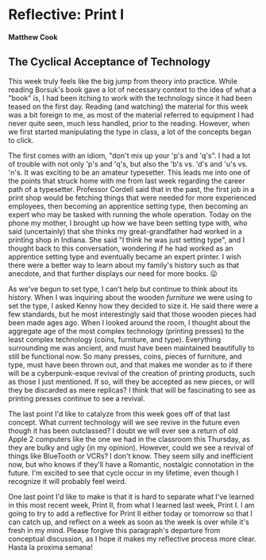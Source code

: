 # Reflective: Print I

#### Matthew Cook

## The Cyclical Acceptance of Technology

This week truly feels like the big jump from theory into practice. While reading Borsuk's book gave a lot of necessary context to the idea of what a "book" is, I had been itching to work with the technology since it had been teased on the first day.  Reading (and watching) the material for this week was a bit foreign to me, as most of the material referred to equipment I had never quite seen, much less handled, prior to the reading. However, when we first started manipulating the type in class, a lot of the concepts began to click.

The first comes with an idiom, "don't mix up your 'p's and 'q's". I had a lot of trouble with not only 'p's and 'q's, but also the 'b's vs. 'd's and 'u's vs. 'n's. It was exciting to be an amateur typesetter. This leads me into one of the points that struck home with me from last week regarding the career path of a typesetter. Professor Cordell said that in the past, the first job in a print shop would be fetching things that were needed for more experienced employees, then becoming an apprentice setting type, then becoming an expert who may be tasked with running the whole operation. Today on the phone my mother, I brought up how we have been setting type with, who said (uncertainly) that she thinks my great-grandfather had worked in a printing shop in Indiana. She said "I think he was just setting type", and I thought back to this conversation, wondering if he had worked as an apprentice setting type and eventually became an expert printer. I wish there were a better way to learn about my family's history such as that anecdote, and that further displays our need for more books. :stuck_out_tongue:

As we've begun to set type, I can't help but continue to think about its history. When I was inquiring about the wooden *furniture* we were using to set the type, I asked Kenny how they decided to size it. He said there were a few standards, but he most interestingly said that those wooden pieces had been made ages ago. When I looked around the room, I thought about the aggregate age of the most complex technology (printing presses) to the least complex technology (coins, furniture, and type). Everything surrounding me was ancient, and must have been maintained beautifully to still be functional now. So many presses, coins, pieces of furniture, and type, must have been thrown out, and that makes me wonder as to if there will be a cyberpunk-esque revival of the creation of printing products, such as those I just mentioned. If so, will they be accepted as new pieces, or will they be discarded as mere replicas? I think that will be fascinating to see as printing presses continue to see a revival.

The last point I'd like to catalyze from this week goes off of that last concept. What current technology will we see revive in the future even though it has been outclassed?  I doubt we will ever see a return of old Apple 2 computers like the one we had in the classroom this Thursday, as they are bulky and ugly (in my opinion). However, could we see a revival of things like BlueTooth or VCRs? I don't know. They seem silly and inefficient now, but who knows if they'll have a Romantic, nostalgic connotation in the future. I'm excited to see that cycle occur in my lifetime, even though I recognize it will probably feel weird.

One last point I'd like to make is that it is hard to separate what I've learned in this most recent week, Print II, from what I learned last week, Print I. I am going to try to add a reflective for Print II either today or tomorrow so that I can catch up, and reflect on a week as soon as the week is over while it's fresh in my mind. Please forgive this paragraph's departure from conceptual discussion, as I hope it makes my reflective process more clear. Hasta la proxima semana!



  